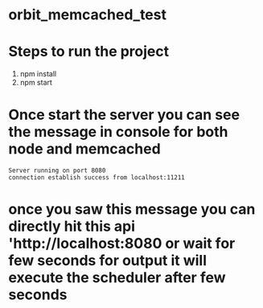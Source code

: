 # orbit_memcached_test

# Steps to run the project
1.  npm install
2.  npm start


# Once start the server you can see the message in console for both node and memcached
    Server running on port 8080
    connection establish success from localhost:11211

# once you saw this message you can directly hit this api 'http://localhost:8080 or wait for few seconds for output it will execute the scheduler after few seconds